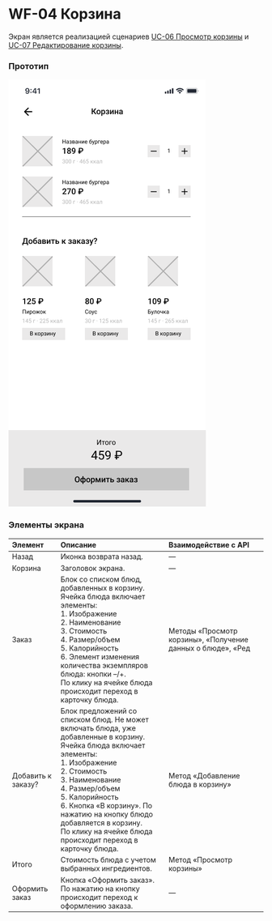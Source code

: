 # WF-04 Корзина

Экран является реализацией сценариев [UC-06 Просмотр корзины](../requirements/uc06.md) и [UC-07 Редактирование корзины](../requirements/uc07.md).

### Прототип

![](../img/screen04.png)

### Элементы экрана

| **Элемент**        | **Описание**                                                                                                                                                                                                                                                                                                                                                     | Взаимодействие с API                                        |
| :----------------- | :--------------------------------------------------------------------------------------------------------------------------------------------------------------------------------------------------------------------------------------------------------------------------------------------------------------------------------------------------------------- | :---------------------------------------------------------- |
| Назад              | Иконка возврата назад.                                                                                                                                                                                                                                                                                                                                           | —                                                           |
| Корзина            | Заголовок экрана.                                                                                                                                                                                                                                                                                                                                                | —                                                           |
| Заказ              | Блок со списком блюд, добавленных в корзину.<br>Ячейка блюда включает элементы:<br>1. Изображение<br>2. Наименование<br>3. Стоимость<br>4. Размер/объем<br>5. Калорийность<br>6. Элемент изменения количества экземпляров блюда: кнопки –/+.<br>По клику на ячейке блюда происходит переход в карточку блюда.                                                    | Методы «Просмотр корзины», «Получение данных о блюде», «Ред |
| Добавить к заказу? | Блок предложений со списком блюд. Не может включать блюда, уже добавленные в корзину.<br>Ячейка блюда включает элементы:<br>1. Изображение<br>2. Стоимость<br>3. Наименование<br>4. Размер/объем<br>5. Калорийность<br>6. Кнопка «В корзину». По нажатию на кнопку блюдо добавляется в корзину.<br>По клику на ячейке блюда происходит переход в карточку блюда. | Метод «Добавление блюда в корзину»                          |
| Итого              | Стоимость блюда с учетом выбранных ингредиентов.                                                                                                                                                                                                                                                                                                                 | Метод «Просмотр корзины»                                    |
| Оформить заказ     | Кнопка «Оформить заказ». По нажатию на кнопку происходит переход к оформлению заказа.                                                                                                                                                                                                                                                                            | —                                                           |



